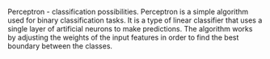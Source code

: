 Perceptron - classification possibilities.
Perceptron is a simple algorithm used for binary classification tasks. It is a type of linear classifier that uses a single layer of artificial neurons to make predictions. The algorithm works by adjusting the weights of the input features in order to find the best boundary between the classes. 
